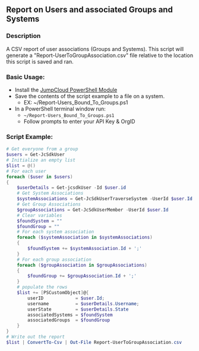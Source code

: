 ## Report on Users and associated Groups and Systems

### Description

A CSV report of user associations (Groups and Systems). This script will generate a "Report-UserToGroupAssociation.csv" file relative to the location this script is saved and ran.

### Basic Usage:

* Install the [JumpCloud PowerShell Module](https://github.com/TheJumpCloud/support/wiki/Using-the-JumpCloud-PowerShell-Module)
* Save the contents of the script example to a file on a system.
  * EX: ~/Report-Users_Bound_To_Groups.ps1
* In a PowerShell terminal window run:
  * `~/Report-Users_Bound_To_Groups.ps1`
  * Follow prompts to enter your API Key & OrgID

### Script Example:

```powershell
# Get everyone from a group
$users = Get-JcSdkUser
# Initialize an empty list
$list = @()
# For each user
foreach ($user in $users)
{
    $userDetails = Get-jcsdkUser -Id $user.id
    # Get System Associations
    $systemAssociations = Get-JcSdkUserTraverseSystem -UserId $user.Id
    # Get Group Associations
    $groupAssociations = Get-JcSdkUserMember -UserId $user.Id
    # Clear variables
    $foundSystem = ""
    $foundGroup = ""
    # For each system association
    foreach ($systemAssociation in $systemAssociations)
    {
        $foundSystem += $systemAssociation.Id + ';'
    }
    # For each group association
    foreach ($groupAssociation in $groupAssociations)
    {
        $foundGroup += $groupAssociation.Id + ';'
    }
    # populate the rows
    $list += [PSCustomObject]@{
        userID            = $user.Id;
        username          = $userDetails.Username;
        userState         = $userDetails.State
        associatedSystems = $foundSystem
        associatedGroups  = $foundGroup
    }
}
# Write out the report
$list | ConvertTo-Csv | Out-File Report-UserToGroupAssociation.csv
```